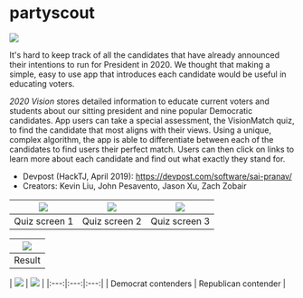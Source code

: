 # partyscout

![](https://challengepost-s3-challengepost.netdna-ssl.com/photos/production/software_photos/000/792/659/datas/gallery.jpg)

It's hard to keep track of all the candidates that have already announced their intentions to run for President in 2020. We thought that making a simple, easy to use app that introduces each candidate would be useful in educating voters.

*2020 Vision* stores detailed information to educate current voters and students about our sitting president and nine popular Democratic candidates. App users can take a special assessment, the VisionMatch quiz, to find the candidate that most aligns with their views. Using a unique, complex algorithm, the app is able to differentiate between each of the candidates to find users their perfect match. Users can then click on links to learn more about each candidate and find out what exactly they stand for.

* Devpost (HackTJ, April 2019): https://devpost.com/software/sai-pranav/
* Creators: Kevin Liu, John Pesavento, Jason Xu, Zach Zobair

| ![](https://challengepost-s3-challengepost.netdna-ssl.com/photos/production/software_photos/000/792/664/datas/original.PNG) | ![](https://challengepost-s3-challengepost.netdna-ssl.com/photos/production/software_photos/000/792/665/datas/original.PNG) | ![](https://challengepost-s3-challengepost.netdna-ssl.com/photos/production/software_photos/000/792/666/datas/original.PNG) |
|:---:|:---:|:---:|
| Quiz screen 1 | Quiz screen 2 | Quiz screen 3 |

| ![](https://challengepost-s3-challengepost.netdna-ssl.com/photos/production/software_photos/000/792/678/datas/gallery.jpg) |
|:---:|
|Result|

| ![](https://challengepost-s3-challengepost.netdna-ssl.com/photos/production/software_photos/000/792/707/datas/original.png) | ![](https://challengepost-s3-challengepost.netdna-ssl.com/photos/production/software_photos/000/792/684/datas/original.png) |
|:---:|:---:|:---:|
| Democrat contenders | Republican contender |
